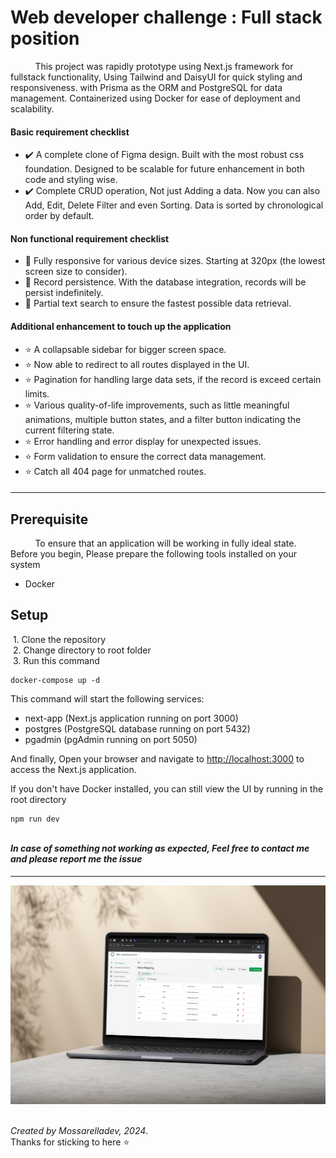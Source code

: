 # Web developer challenge : Full stack position

&nbsp;&nbsp;&nbsp;&nbsp;&nbsp;&nbsp;&nbsp;&nbsp;&nbsp;&nbsp;This project was rapidly prototype using Next.js framework for fullstack functionality, Using Tailwind and DaisyUI for quick styling and responsiveness. with Prisma as the ORM and PostgreSQL for data management. Containerized using Docker for ease of deployment and scalability.

#### Basic requirement checklist

- ✔️ A complete clone of Figma design. Built with the most robust css foundation. Designed to be scalable for future enhancement in both code and styling wise.
- ✔️ Complete CRUD operation, Not just Adding a data. Now you can also Add, Edit, Delete Filter and even Sorting. Data is sorted by chronological order by default.

#### Non functional requirement checklist

- 🎯 Fully responsive for various device sizes. Starting at 320px (the lowest screen size to consider).
- 🎯 Record persistence. With the database integration, records will be persist indefinitely.
- 🎯 Partial text search to ensure the fastest possible data retrieval.

#### Additional enhancement to touch up the application

- ⭐ A collapsable sidebar for bigger screen space.
- ⭐ Now able to redirect to all routes displayed in the UI.
- ⭐ Pagination for handling large data sets, if the record is exceed certain limits.
- ⭐ Various quality-of-life improvements, such as little meaningful animations, multiple button states, and a filter button indicating the current filtering state.
- ⭐ Error handling and error display for unexpected issues.
- ⭐ Form validation to ensure the correct data management.
- ⭐ Catch all 404 page for unmatched routes.

####

---

## Prerequisite

&nbsp;&nbsp;&nbsp;&nbsp;&nbsp;&nbsp;&nbsp;&nbsp;&nbsp;&nbsp;To ensure that an application will be working in fully ideal state.
Before you begin, Please prepare the following tools installed on your system

- Docker

## Setup

&nbsp;1. Clone the repository\
&nbsp;2. Change directory to root folder\
&nbsp;3. Run this command

    docker-compose up -d

This command will start the following services:

- next-app (Next.js application running on port 3000)
- postgres (PostgreSQL database running on port 5432)
- pgadmin (pgAdmin running on port 5050)

And finally, Open your browser and navigate to [http://localhost:3000](http://localhost:3000) to access the Next.js application.

If you don't have Docker installed, you can still view the UI by running in the root directory

    npm run dev

\
**_In case of something not working as expected, Feel free to contact me and please report me the issue_**

####

---

![mock](/public/images/mock.png)

\
_Created by Mossarelladev, 2024_.\
Thanks for sticking to here ⭐
